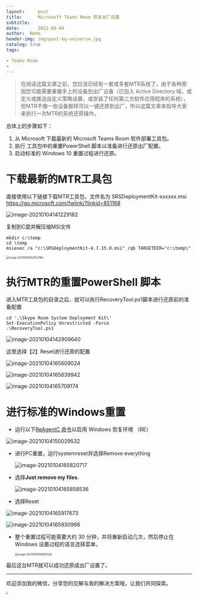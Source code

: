 ```yaml
---
layout:     post
title:      Microsoft Teams Room 恢复出厂设置
subtitle:  
date:       2021-04-04
author:  Nemo
header-img: img/post-bg-universe.jpg
catalog: true
tags:

- Teams-Room
- 
---
```


> 在阅读这篇文章之前，您应该已经有一套或多套MTR系统了，由于各种原因您可能需要重置手上的设备到出厂设备（已加入 Active Directory 域，或定义或推送自定义策略设置，或安装了任何第三方软件应用程序的系统），但MTR不像一些设备那样可以一键还原到出厂，所以这篇文章来指导大家来执行一次MTR的系统还原操作。

总体上的步骤如下：

1. 从 Microsoft 下载最新的 Microsoft Teams Room 软件部署工具包。
2. 执行 工具包中的重置PowerShell 脚本以准备进行还原出厂配置。
3. 启动标准的 Windows 10 重置过程进行还原。

# 下载最新的MTR工具包

直接使用以下链接下载MTR工具包，文件名为 SRSDeploymentKit-xxxxxx.msi
https://go.microsoft.com/fwlink/?linkid=851168

![image-20210104141229182](https://cdn.jsdelivr.net/gh/kristofftan/kristofftan.github.io/img/image-20210104141229182.png)

复制到C盘并解压缩MSI文件

```
mkdir c:\temp
cd \temp
msiexec /a "c:\SRSDeploymentKit-4.7.15.0.msi" /qb TARGETDIR="c:\temp\"
```

<img src="https://cdn.jsdelivr.net/gh/kristofftan/kristofftan.github.io/img/image-20210104142452766.png" alt="image-20210104142452766" style="zoom:50%;" />

# 执行MTR的重置PowerShell 脚本

进入MTR工具包的目录之后，就可以执行RecoveryTool.ps1脚本进行还原前的准备配置

```
cd '.\Skype Room System Deployment Kit\'
Set-ExecutionPolicy Unrestricted -Force 
.\RecoveryTool.ps1
```

![image-20210104142909640](https://cdn.jsdelivr.net/gh/kristofftan/kristofftan.github.io/img/image-20210104142909640.png)

这里选择【2】Reset进行还原的配置

![image-20210104165609024](https://cdn.jsdelivr.net/gh/kristofftan/kristofftan.github.io/img/image-20210104165609024.png)

![image-20210104165639942](https://cdn.jsdelivr.net/gh/kristofftan/kristofftan.github.io/img/image-20210104165639942.png)

![image-20210104165709174](https://cdn.jsdelivr.net/gh/kristofftan/kristofftan.github.io/img/image-20210104165709174.png)

# 进行标准的Windows重置

- ‎运行以下‎[‎ReAgentC 命令‎](https://docs.microsoft.com/en-us/windows-hardware/manufacture/desktop/reagentc-command-line-options)‎以启用 Windows 恢复环境 （RE）

![image-20210104150029532](https://cdn.jsdelivr.net/gh/kristofftan/kristofftan.github.io/img/image-20210104150029532.png)

- 进行PC重置，运行systemreset并选择Remove everything

  ![image-20210104165820717](https://cdn.jsdelivr.net/gh/kristofftan/kristofftan.github.io/img/image-20210104165820717.png)

- 选择**Just remove my files**.

  ![image-20210104165858536](https://cdn.jsdelivr.net/gh/kristofftan/kristofftan.github.io/img/image-20210104165858536.png)

- 选择Reset

![image-20210104165917673](https://cdn.jsdelivr.net/gh/kristofftan/kristofftan.github.io/img/image-20210104165917673.png)

![image-20210104165930966](https://cdn.jsdelivr.net/gh/kristofftan/kristofftan.github.io/img/image-20210104165930966.png)

- ‎整个重置过程可能需要大约 30 分钟，并将重新启动几次，然后停止在 Windows 设置过程的语言选择菜单。

  <img src="https://cdn.jsdelivr.net/gh/kristofftan/kristofftan.github.io/img/image-20210104150642526.png" alt="image-20210104150642526" style="zoom:50%;" />

  


最后这台MTR就可以成功还原成出厂设置了。

------

欢迎添加我的微信，分享您的见解与我的解决方案哦，让我们共同探索。

<img src="https://cdn.jsdelivr.net/gh/kristofftan/kristofftan.github.io/img/nemo-qrcode.jpg" style="zoom: 33%;" />